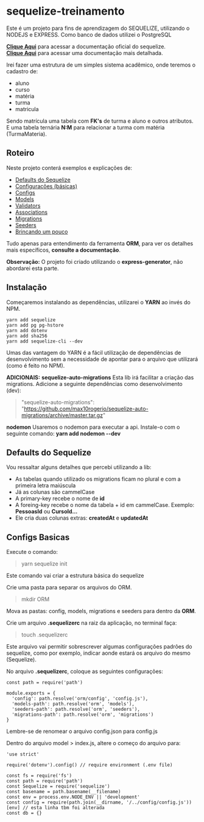 # **sequelize-treinamento**
Este é um projeto para fins de aprendizagem do SEQUELIZE, utilizando o NODEJS e EXPRESS.
Como banco de dados utilizei o PostgreSQL

[**Clique Aqui**](http://docs.sequelizejs.com) para acessar a documentação oficial do sequelize.
<br />
[**Clique Aqui**](http://docs.sequelizejs.com/class/lib/model.js~Model.html) para acessar uma documentação mais detalhada.

Irei fazer uma estrutura de um simples sistema acadêmico, onde teremos o cadastro de:
 - aluno 
 - curso 
 - matéria
 - turma
 - matricula

Sendo matrícula uma tabela com **FK's** de turma e aluno e outros atributos.  
E uma tabela ternária **N:M** para relacionar a turma com matéria (TurmaMateria).

## **Roteiro**
Neste projeto conterá exemplos e explicações de:

 - [Defaults do Sequelize](#defaults-do-sequelize)
 - [Configurações (básicas)](#configs-basicas)
 - [Configs](./ORM/config/README.md)
 - [Models](./ORM/models/README.md)
 - [Validators](./ORM/models/README.md#validators)
 - [Associations](./ORM/models/README.md#associations)
 - [Migrations](./ORM/migrations/README.md)
 - [Seeders](.ORM/seeders/README.md)
 - [Brincando um pouco](./routes/README.md)

Tudo apenas para entendimento da ferramenta **ORM**, para ver os detalhes mais específicos, **consulte a documentação**.

**Observação:** O projeto foi criado utilizando o **express-generator**, não abordarei esta parte.

## **Instalação**
Começaremos instalando as dependências, utilizarei o **YARN** ao invés do NPM.

    yarn add sequelize 
    yarn add pg pg-hstore
    yarn add dotenv
    yarn add sha256
    yarn add sequelize-cli --dev
Umas das vantagem do YARN é a fácil utilização de dependências de desenvolvimento sem a necessidade de apontar para o arquivo que utilizará (como é feito no NPM).

**ADICIONAIS:**
**sequelize-auto-migrations**
Esta lib irá facilitar a criação das migrations.
Adicione a seguinte dependências como desenvolvimento (dev):

> "sequelize-auto-migrations": "https://github.com/max10rogerio/sequelize-auto-migrations/archive/master.tar.gz"

**nodemon**
Usaremos o nodemon para executar a api.
Instale-o com o seguinte comando:
**yarn add nodemon --dev**

## **Defaults do Sequelize**
Vou ressaltar alguns detalhes que percebi utilizando a lib:
 - As tabelas quando utilizado os migrations ficam no plural e com a primeira letra maiúscula
 - Já as colunas são cammelCase
 - A primary-key recebe o nome de **id**
 - A foreing-key recebe o nome da tabela + id em cammelCase. Exemplo: **PessoasId** ou **CursoId...**
 - Ele cria duas colunas extras: **createdAt** e **updatedAt**

## **Configs Basicas**

Execute o comando:
> yarn sequelize init

Este comando vai criar a estrutura básica do sequelize

Crie uma pasta para separar os arquivos do ORM.
> mkdir ORM

Mova as pastas: config, models, migrations e seeders para dentro da **ORM**.

Crie um arquivo **.sequelizerc** na raiz da aplicação, no terminal faça:
> touch .sequelizerc

Este arquivo vai permitir sobrescrever algumas configurações padrões do sequelize, como por exemplo, indicar aonde estará os arquivo do mesmo (Sequelize).

No arquivo **.sequelizerc**, coloque as seguintes configurações:
```
const path = require('path')

module.exports = {
  'config': path.resolve('orm/config', 'config.js'),
  'models-path': path.resolve('orm', 'models'),
  'seeders-path': path.resolve('orm', 'seeders'),
  'migrations-path': path.resolve('orm', 'migrations')
}
```
Lembre-se de renomear o arquivo config.json para config.js

Dentro do arquivo model > index.js, altere o começo do arquivo para:
```
'use strict'

require('dotenv').config() // require environment (.env file)

const fs = require('fs')
const path = require('path')
const Sequelize = require('sequelize')
const basename = path.basename(__filename)
const env = process.env.NODE_ENV || 'development'
const config = require(path.join(__dirname, '/../config/config.js'))[env] // esta linha tbm foi alterada
const db = {}

```
